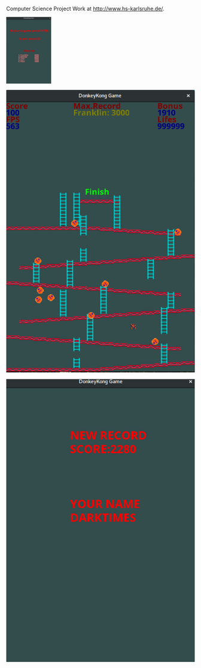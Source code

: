 Computer Science Project Work at http://www.hs-karlsruhe.de/.

<img src="images/start.png" width = "120">

![Gameplay](images/gameplay.png)

![Entering new record](images/end.png)
